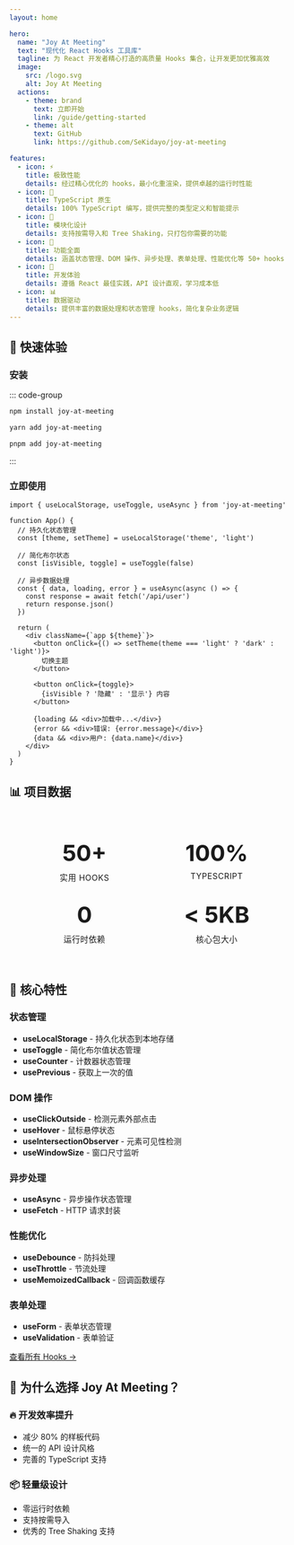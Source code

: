 ```yaml
---
layout: home

hero:
  name: "Joy At Meeting"
  text: "现代化 React Hooks 工具库"
  tagline: 为 React 开发者精心打造的高质量 Hooks 集合，让开发更加优雅高效
  image:
    src: /logo.svg
    alt: Joy At Meeting
  actions:
    - theme: brand
      text: 立即开始
      link: /guide/getting-started
    - theme: alt
      text: GitHub
      link: https://github.com/SeKidayo/joy-at-meeting

features:
  - icon: ⚡
    title: 极致性能
    details: 经过精心优化的 hooks，最小化重渲染，提供卓越的运行时性能
  - icon: 🎯
    title: TypeScript 原生
    details: 100% TypeScript 编写，提供完整的类型定义和智能提示
  - icon: 🧩
    title: 模块化设计
    details: 支持按需导入和 Tree Shaking，只打包你需要的功能
  - icon: 🔧
    title: 功能全面
    details: 涵盖状态管理、DOM 操作、异步处理、表单处理、性能优化等 50+ hooks
  - icon: 🎨
    title: 开发体验
    details: 遵循 React 最佳实践，API 设计直观，学习成本低
  - icon: 📊
    title: 数据驱动
    details: 提供丰富的数据处理和状态管理 hooks，简化复杂业务逻辑
---
```


## 🚀 快速体验

### 安装

::: code-group

```bash [npm]
npm install joy-at-meeting
```

```bash [yarn]
yarn add joy-at-meeting
```

```bash [pnpm]
pnpm add joy-at-meeting
```

:::

### 立即使用

```tsx
import { useLocalStorage, useToggle, useAsync } from 'joy-at-meeting'

function App() {
  // 持久化状态管理
  const [theme, setTheme] = useLocalStorage('theme', 'light')
  
  // 简化布尔状态
  const [isVisible, toggle] = useToggle(false)
  
  // 异步数据处理
  const { data, loading, error } = useAsync(async () => {
    const response = await fetch('/api/user')
    return response.json()
  })

  return (
    <div className={`app ${theme}`}>
      <button onClick={() => setTheme(theme === 'light' ? 'dark' : 'light')}>
        切换主题
      </button>
      
      <button onClick={toggle}>
        {isVisible ? '隐藏' : '显示'} 内容
      </button>
      
      {loading && <div>加载中...</div>}
      {error && <div>错误: {error.message}</div>}
      {data && <div>用户: {data.name}</div>}
    </div>
  )
}
```

## 📊 项目数据

<div class="stats-container">
  <div class="stat-item">
    <div class="stat-number">50+</div>
    <div class="stat-label">实用 Hooks</div>
  </div>
  <div class="stat-item">
    <div class="stat-number">100%</div>
    <div class="stat-label">TypeScript</div>
  </div>
  <div class="stat-item">
    <div class="stat-number">0</div>
    <div class="stat-label">运行时依赖</div>
  </div>
  <div class="stat-item">
    <div class="stat-number">< 5KB</div>
    <div class="stat-label">核心包大小</div>
  </div>
</div>

## 🎯 核心特性

### 状态管理
- **useLocalStorage** - 持久化状态到本地存储
- **useToggle** - 简化布尔值状态管理
- **useCounter** - 计数器状态管理
- **usePrevious** - 获取上一次的值

### DOM 操作
- **useClickOutside** - 检测元素外部点击
- **useHover** - 鼠标悬停状态
- **useIntersectionObserver** - 元素可见性检测
- **useWindowSize** - 窗口尺寸监听

### 异步处理
- **useAsync** - 异步操作状态管理
- **useFetch** - HTTP 请求封装

### 性能优化
- **useDebounce** - 防抖处理
- **useThrottle** - 节流处理
- **useMemoizedCallback** - 回调函数缓存

### 表单处理
- **useForm** - 表单状态管理
- **useValidation** - 表单验证

[查看所有 Hooks →](/api/state-hooks)

## 🌟 为什么选择 Joy At Meeting？

### 🔥 开发效率提升
- 减少 80% 的样板代码
- 统一的 API 设计风格
- 完善的 TypeScript 支持

### 📦 轻量级设计
- 零运行时依赖
- 支持按需导入
- 优秀的 Tree Shaking 支持

<style>
.stats-container {
  display: grid;
  grid-template-columns: repeat(auto-fit, minmax(150px, 1fr));
  gap: 2rem;
  margin: 2rem 0;
  padding: 2rem;
  background: var(--vp-c-bg-soft);
  border-radius: 12px;
}

.stat-item {
  text-align: center;
}

.stat-number {
  font-size: 2.5rem;
  font-weight: bold;
  color: var(--vp-c-brand-1);
  margin-bottom: 0.5rem;
}

.stat-label {
  font-size: 0.9rem;
  color: var(--vp-c-text-2);
  text-transform: uppercase;
  letter-spacing: 0.5px;
}
</style>

